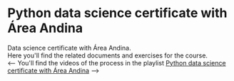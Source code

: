 # Python data science certificate with Área Andina
Data science certificate with Área Andina.
<br>
Here you'll find the related documents and exercises for the course.
<br>
<-- 
You'll find the videos of the process in the playlist <a href="link">Python data science certificate with Área Andina</a>
-->